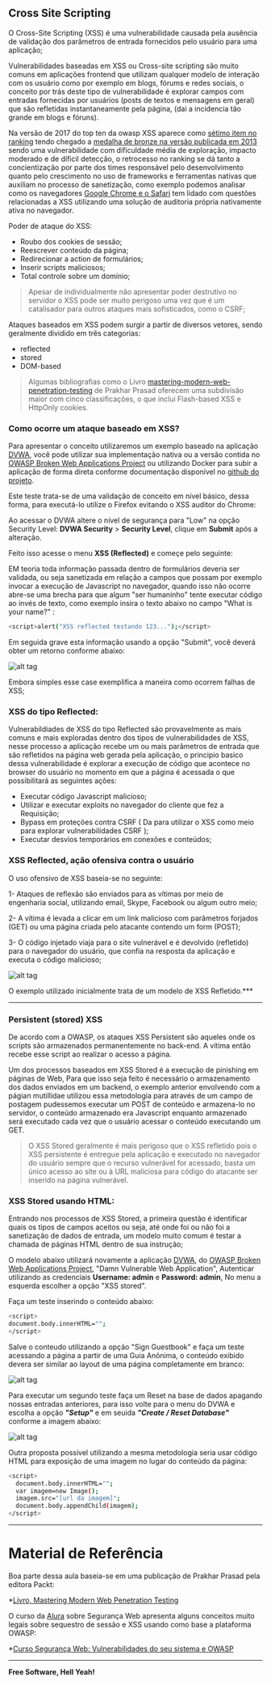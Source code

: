 ## Cross Site Scripting

O Cross-Site Scripting (XSS) é uma vulnerabilidade causada pela ausência de validação dos parâmetros de entrada fornecidos pelo usuário para uma aplicação;

Vulnerabilidades baseadas em XSS ou Cross-site scripting são muito comuns em aplicações frontend que utilizam qualquer modelo de interação com os usuário como por exemplo em blogs, fórums e redes sociais, o conceito por trás deste tipo de vulnerabilidade é explorar campos com entradas fornecidas por usuários (posts de textos e mensagens em geral) que são refletidas instantaneamente pela página, (dai a incidencia tão grande em blogs e fóruns).

Na versão de 2017 do top ten da owasp XSS aparece como [sétimo item no ranking](https://www.owasp.org/index.php/Top_10-2017_A7-Cross-Site_Scripting_(XSS)) tendo chegado a [medalha de bronze na versão publicada em 2013](https://www.owasp.org/index.php/Top_10_2013-A3-Cross-Site_Scripting_(XSS)) sendo uma vulnerabilidade com dificuldade média de exploração, impacto moderado e de díficil detecção, o retrocesso no ranking se dá tanto a concientização por parte dos times responsável pelo desenvolvimento quanto pelo crescimento no uso de frameworks e ferramentas nativas que auxiliam no processo de sanetização, como exemplo podemos analisar como os navegadores [Google Chrome e o Safari](https://www.virtuesecurity.com/understanding-xss-auditor/) tem lidado com questões relacionadas a XSS utilizando uma solução de auditoria própria nativamente ativa no navegador.

Poder de ataque do XSS:

- Roubo dos cookies de sessão;
- Reescrever conteúdo da página;
- Redirecionar a action de formulários;
- Inserir scripts maliciosos;
- Total controle sobre um domínio;

> Apesar de individualmente não apresentar poder destrutivo no servidor o XSS pode ser muito perigoso uma vez que é um catalisador para outros ataques mais sofisticados, como o CSRF;

Ataques baseados em XSS podem surgir a partir de diversos vetores, sendo geralmente dividido em três categorias: 

- reflected
- stored
- DOM-based

> Algumas bibliografias como o Livro [mastering-modern-web-penetration-testing](https://www.packtpub.com/networking-and-servers/mastering-modern-web-penetration-testing) de Prakhar Prasad oferecem uma subdivisão maior com cinco classificações, o que inclui Flash-based XSS e HttpOnly cookies.

### Como ocorre um ataque baseado em XSS?

Para apresentar o conceito utilizaremos um exemplo baseado na aplicação [DVWA](http://www.dvwa.co.uk/), você pode utilizar sua implementação nativa ou a versão contida no [OWASP Broken Web Applications Project](https://www.owasp.org/index.php/OWASP_Broken_Web_Applications_Project) ou utilizando Docker para subir a aplicação de forma direta conforme documentação disponível no [github do projeto](https://github.com/ethicalhack3r/DVWA).

Este teste trata-se de uma validação de conceito em nível básico, dessa forma, para executá-lo utilize o Firefox evitando o XSS auditor do Chrome:

Ao acessar o DVWA altere o nível de segurança para "Low" na opção Security Level: **DVWA Security** > **Security Level**, clique em **Submit** após a alteração. 

Feito isso acesse o menu **XSS (Reflected)** e começe pelo seguinte:

EM teoria toda informação passada dentro de formulários deveria ser validada, ou seja sanetizada em relação a campos que possam por exemplo invocar a execução de Javascript no navegador, quando isso não ocorre abre-se uma brecha para que algum "ser humaninho" tente executar código ao invés de texto, como exemplo insira o texto abaixo no campo "What is your name?" :

```sh
<script>alert("XSS reflected testando 123...");</script>
```

Em seguida grave esta informação usando a opção "Submit", você deverá obter um retorno conforme abaixo:

![alt tag](https://github.com/fiapsecdevops/classroom/tree/master/content/images/8.5.1-xss-reflected.png)

Embora simples esse case exemplifica a maneira como ocorrem falhas de XSS;

### XSS do tipo Reflected:

Vulnerabildiades de XSS do tipo Reflected são provavelmente as mais comuns e mais exploradas dentro dos tipos de vulnerabilidades de XSS, nesse processo a aplicação recebe um ou mais parâmetros de entrada que são refletidos na página web gerada pela aplicação, o principio basico dessa vulnerabilidade é explorar a execução de código que acontece no browser do usuário no momento em que a página é acessada o que possibilitará as seguintes ações:

- Executar código Javascript malicioso;
- Utilizar e executar exploits no navegador do cliente que fez a Requisição;
- Bypass em proteções contra CSRF ( Da para utilizar o XSS como meio para explorar vulnerabilidades CSRF );
- Executar desvios temporários em conexões e conteúdos;

### XSS Reflected, ação ofensiva contra o usuário

O uso ofensivo de XSS baseia-se no seguinte:

1- Ataques de reflexão são enviados para as vítimas por meio de engenharia social, utilizando email, Skype, Facebook ou algum outro meio;

2- A vítima é levada a clicar em um link malicioso com parâmetros forjados (GET) ou uma página criada pelo atacante contendo um form (POST);

3- O código injetado viaja para o site vulnerável e é devolvido (refletido) para o navegador do usuário, que confia na resposta da aplicação e executa o código malicioso;

![alt tag](https://raw.githubusercontent.com/wiki/fiapfiap/Sec/images/xss-reflected.png)

O exemplo utilizado inicialmente trata de um modelo de XSS Refletido.***

---

### Persistent (stored) XSS

De acordo com a OWASP, os ataques XSS Persistent são aqueles onde os scripts são armazenados permanentemente no back-end. A vítima então recebe esse script ao realizar o acesso a página.

Um dos processos baseados em XSS Stored é a execução de pinishing em páginas de Web, Para que isso seja feito é necessário o armazenamento dos dados enviados em um backend, o exemplo anterior envolvendo com a págian mutillidae utilizou essa metodologia para através de um campo de postagem pudessemos executar um POST de conteúdo e armazena-lo no servidor, o conteúdo armazenado era Javascript enquanto armazenado será executado cada vez que o usuário acessar o conteúdo executando um GET.

> O XSS Stored geralmente é mais perigoso que o XSS refletido pois o XSS persistente é entregue pela aplicação e executado no navegador do usuário sempre que o recurso vulnerável for acessado, basta um único acesso ao site ou à URL maliciosa para código do atacante ser inserido na página vulnerável.

### XSS Stored usando HTML:

Entrando nos processos de XSS Stored, a primeira questão é identificar quais os tipos de campos aceitos ou seja, até onde foi ou não foi a sanetização de dados de entrada, um modelo muito comum é testar a chamada de páginas HTML dentro de sua instrução;

O modelo abaixo utilizará novamente a aplicação [DVWA](http://www.dvwa.co.uk/), do [OWASP Broken Web Applications Project](https://www.owasp.org/index.php/OWASP_Broken_Web_Applications_Project), "Damn Vulnerable Web Application", Autenticar utilizando as credenciais **Username: admin** e **Password: admin**, No menu a esquerda escolher a opção "XSS stored".

Faça um teste inserindo o conteúdo abaixo:

```sh
<script>
document.body.innerHTML="";
</script>
```

Salve o conteudo utilizando a opção "Sign Guestbook" e faça um teste acessando a página a partir de uma Guia Anônima, o conteúdo exibido devera ser similar ao layout de uma página completamente em branco:

![alt tag](https://raw.githubusercontent.com/wiki/fiapfiap/Sec/images/dvwa-xss-stored-01.png)

Para executar um segundo teste faça um Reset na base de dados apagando nossas entradas anteriores, para isso volte para o menu do DVWA e escolha a opção ***"Setup"*** e em seuida ***"Create / Reset Database"*** conforme a imagem abaixo:

![alt tag](https://raw.githubusercontent.com/wiki/fiapfiap/Sec/images/dvwa-xss-stored-02.png)

Outra proposta possível utilizando a mesma metodologia seria usar código HTML para exposição de uma imagem no lugar do conteúdo da página:

```sh
<script>
  document.body.innerHTML="";
  var imagem=new Image();
  imagem.src="[url da imagem]";
  document.body.appendChild(imagem);
</script>
```

---

# Material de Referência

Boa parte dessa aula baseia-se em uma publicação de Prakhar Prasad pela editora Packt:

*[Livro, Mastering Modern Web Penetration Testing](https://www.packtpub.com/networking-and-servers/mastering-modern-web-penetration-testing)

O curso da [Alura](https://cursos.alura.com.br) sobre Segurança Web apresenta alguns conceitos muito legais sobre sequestro de sessão e XSS usando como base a plataforma OWASP:

*[Curso Segurança Web: Vulnerabilidades do seu sistema e OWASP](https://cursos.alura.com.br/course/seguranca-web-vulnerabilidades-do-seu-sistema)

---

**Free Software, Hell Yeah!**
